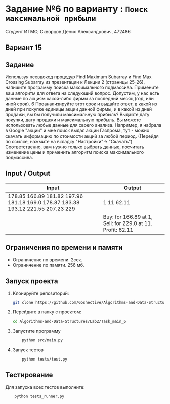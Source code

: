 # Задание №6 по варианту : `Поиск максимальной прибыли`
Студент ИТМО,  Скворцов Денис Александрович, 472486

## Вариант 15

## Задание 
Используя псевдокод процедур Find Maximum Subarray и Find Max Crossing Subarray из презентации к Лекции 2 (страницы 25-26), напишите программу поиска максимального подмассива. Примените ваш алгоритм для ответа на следующий вопрос. Допустим, у нас есть данные по акциям какой-либо фирмы за последний месяц (год, или иной срок). 6 Проанализируйте этот срок и выдайте ответ, в какой из дней при покупке единицы акции данной фирмы, и в какой из дней продажи, вы бы получили максимальную прибыль? Выдайте дату покупки, дату продажи и максимальную прибыль. Вы можете использовать любые данные для своего анализа. Например, я набрала в Google "акции" и мне поиск выдал акции Газпрома, тут - можно скачать информацию по стоимости акций за любой период. (Перейдя по ссылке, нажмите на вкладку "Настройки"→ "Скачать") Соответственно, вам нужно только выбрать данные, посчитать изменение цены и применить алгоритм поиска максимального подмассива.

## Input / Output 

| Input    | Output |
|----------|----------|
| 178.85 166.89 181.82 197.96 181.18 169.0 178.87 183.38 193.12 221.55 207.23 229        |1 11 62.11|
|   | Buy: for 166.89 at 1, Sell: for 229.0 at 11. Profit: 62.11 |

## Ограничения по времени и памяти

- Ограничение по времени. 2сек.
- Ограничение по памяти. 256 мб.


## Запуск проекта
1. Клонируйте репозиторий:
   ```bash
   git clone https://github.com/Goshective/Algorithms-and-Data-Structures
   ```
2. Перейдите в папку с проектом:
   ```bash
   cd Algorithms-and-Data-Structures/Lab2/Task_main_6
   ```

3. Запустите программу
    ```bash
        python src/main.py
    ```

4. Запуск тестов
    ```bash
        python tests/test.py
    ```

## Тестирование
Для запуска всех тестов выполните:
```bash
    python tests_runner.py
```